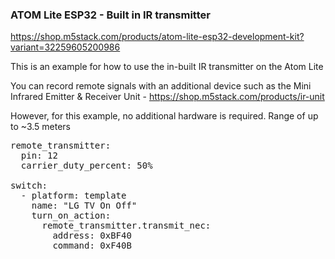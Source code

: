 ### ATOM Lite ESP32 - Built in IR transmitter

https://shop.m5stack.com/products/atom-lite-esp32-development-kit?variant=32259605200986

This is an example for how to use the in-built IR transmitter on the Atom Lite

You can record remote signals with an additional device such as the Mini Infrared Emitter & Receiver Unit - https://shop.m5stack.com/products/ir-unit

However, for this example, no additional hardware is required. Range of up to ~3.5 meters

<pre>
remote_transmitter:
  pin: 12
  carrier_duty_percent: 50%

switch:
  - platform: template
    name: "LG TV On Off"
    turn_on_action:
      remote_transmitter.transmit_nec:
        address: 0xBF40
        command: 0xF40B
</pre>
